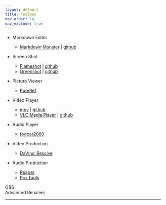 ```yaml
---
layout: default
title: Toolbox
nav_order: 14
nav_exclude: true
---
```


- Markdown Editor
    - [Markdown Monster](https://markdownmonster.west-wind.com) | [github](https://github.com/RickStrahl/MarkdownMonster)

- Screen Shot
    - [Flameshot](https://flameshot.org) | [github](https://github.com/flameshot-org/flameshot)
    - [Greenshot](https://getgreenshot.org) | [github](https://github.com/greenshot/greenshot)

- Picture Viewer
    - [PureRef](https://www.pureref.com)

- Video Player
    - [mpv](https://mpv.io) | [github](https://github.com/mpv-player/mpv)
    - [VLC Media Player](https://www.videolan.org/vlc) | [github](https://github.com/videolan/vlc)

- Audio Player
    - [foobar2000](https://www.foobar2000.org)

- Video Production
    - [DaVinci Resolve](https://www.blackmagicdesign.com/products/davinciresolve)

- Audio Production
    - [Reaper](https://www.reaper.fm)
    - [Pro Tools](https://www.avid.com/pro-tools)

OBS  
Advanced Renamer

***
